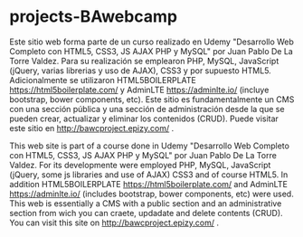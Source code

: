 # projects-BAwebcamp
Este sitio web forma parte de un curso realizado en Udemy "Desarrollo Web Completo con HTML5, CSS3, JS AJAX PHP y MySQL" por Juan Pablo De La Torre Valdez.
Para su realización se emplearon PHP, MySQL, JavaScript (jQuery, varias librerias y uso de AJAX), CSS3 y por supuesto HTML5.
Adicionalmente se utilizaron HTML5BOILERPLATE https://html5boilerplate.com/ y AdminLTE https://adminlte.io/ (incluye bootstrap, bower components, etc).
Este sitio es fundamentalmente un CMS con una sección pública y una sección de administración desde la que se pueden crear, actualizar y eliminar los contenidos (CRUD).
Puede visitar este sitio en http://bawcproject.epizy.com/ .

This web site is part of a course done in Udemy "Desarrollo Web Completo con HTML5, CSS3, JS AJAX PHP y MySQL" por Juan Pablo De La Torre Valdez.
For its developmente were employed PHP, MySQL, JavaScript (jQuery, some js libraries and use of AJAX) CSS3 and of course HTML5.
In addition HTML5BOILERPLATE https://html5boilerplate.com/ and AdminLTE https://adminlte.io/ (includes bootstrap, bower components, etc) were used.
This web is essentially a CMS with a public section and an administrative section from wich you can craete, updadate and delete contents (CRUD).
You can visit this site on http://bawcproject.epizy.com/ .
